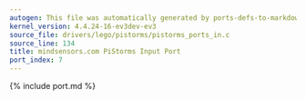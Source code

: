 ```yaml
---
autogen: This file was automatically generated by ports-defs-to-markdown.py
kernel_version: 4.4.24-16-ev3dev-ev3
source_file: drivers/lego/pistorms/pistorms_ports_in.c
source_line: 134
title: mindsensors.com PiStorms Input Port
port_index: 7
---
```


{% include port.md %}
